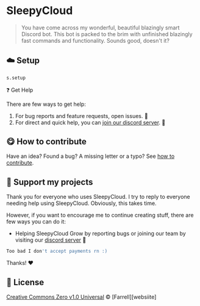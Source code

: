 <!-- Please do not edit this file. Edit the `blah` field in the `package.json` instead. If in doubt, open an issue. -->



# SleepyCloud

> You have come across my wonderful, beautiful blazingly smart Discord bot. This bot is packed to the brim with unfinished blazingly fast commands and functionality. Sounds good, doesn't it?


## :cloud: Setup

```sh
s.setup
```


:question: Get Help

There are few ways to get help:

 1. For bug reports and feature requests, open issues. :bug:
 2. For direct and quick help, you can [join our discord server](https://discord.gg/n3aXPrxfxE). :rocket:





## :yum: How to contribute
Have an idea? Found a bug? A missing letter or a typo? See [how to contribute][contributing].





## :sparkling_heart: Support my projects
Thank you for everyone who uses SleepyCloud. I try to reply to everyone needing help using SleepyCloud. Obviously, this takes time.

However, if you want to encourage me to continue creating stuff, there are few ways you can do it:


 - Helping SleepyCloud Grow by reporting bugs or joining our team by visiting our [discord server](https://discord.gg/n3aXPrxfxE) :rocket:
```js
Too bad I don't accept payments rn :)
```


Thanks! :heart:





## :scroll: License

[Creative Commons Zero v1.0 Universal][license] © [Farrell][websiite]


[license]: /LICENSE
[website]: https://spacexliquid.xyz
[contributing]: /CONTRIBUTING.md
